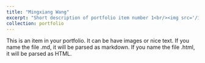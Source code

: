 ```yaml
---
title: "Mingxiang Wang"
excerpt: "Short description of portfolio item number 1<br/><img src='/images/stu_wangmingxiang.png'>"
collection: portfolio
---
```


This is an item in your portfolio. It can be have images or nice text. If you name the file .md, it will be parsed as markdown. If you name the file .html, it will be parsed as HTML. 
